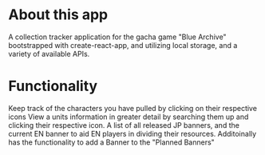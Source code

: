 # About this app
A collection tracker application for the gacha game "Blue Archive" bootstrapped with create-react-app, and utilizing local storage, and a variety of available APIs.

# Functionality
Keep track of the characters you have pulled by clicking on their respective icons
View a units information in greater detail by searching them up and clicking their respective icon.
A list of all released JP banners, and the current EN banner to aid EN players in dividing their resources. Additoinally has the functionality to add a Banner to the "Planned Banners"

